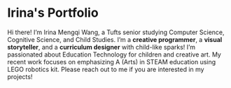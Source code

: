 # Irina's Portfolio


Hi there! I’m Irina Mengqi Wang, a Tufts senior studying Computer Science, Cognitive Science, and Child Studies. I’m a **creative programmer**, a **visual storyteller**, and a **curriculum designer** with child-like sparks! I’m passionated about Education Technology for children and creative art. My recent work focuses on emphasizing A (Arts) in STEAM education using LEGO robotics kit. Please reach out to me if you are interested in my projects!
